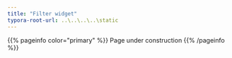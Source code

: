 ```yaml
---
title: "Filter widget"
typora-root-url: ..\..\..\..\static
---
```


{{% pageinfo color="primary" %}}
Page under construction
{{% /pageinfo %}}
